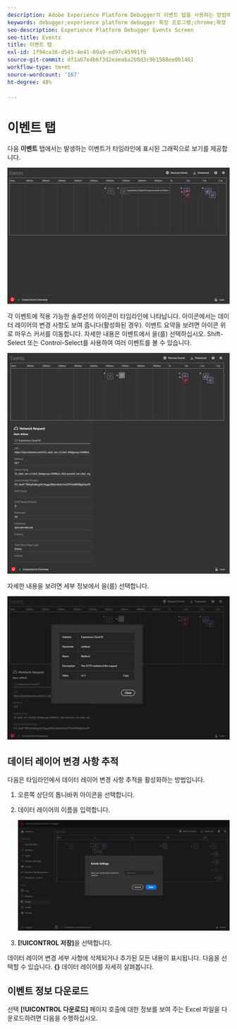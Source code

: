 ```yaml
---
description: Adobe Experience Platform Debugger의 이벤트 탭을 사용하는 방법에 대해 알아봅니다.
keywords: debugger;experience platform debugger 확장 프로그램;chrome;확장 프로그램;이벤트;dtm;target
seo-description: Experience Platform Debugger Events Screen
seo-title: Events
title: 이벤트 탭
exl-id: 1f94ca36-d545-4e41-89a9-ed97c45991fb
source-git-commit: df1a67e4b6f3d2eaeaba2b8d3c9b1588ee0b1461
workflow-type: tm+mt
source-wordcount: '167'
ht-degree: 48%

---
```


# 이벤트 탭

다음 **이벤트** 탭에서는 발생하는 이벤트가 타임라인에 표시된 그래픽으로 보기를 제공합니다.

![](images/events.jpg)

각 이벤트에 적용 가능한 솔루션의 아이콘이 타임라인에 나타납니다. 아이콘에서는 데이터 레이어의 변경 사항도 보여 줍니다(활성화된 경우). 이벤트 요약을 보려면 아이콘 위로 마우스 커서를 이동합니다. 자세한 내용은 이벤트에서 을(를) 선택하십시오. Shift-Select 또는 Control-Select를 사용하여 여러 이벤트를 볼 수 있습니다.

![](images/events-details.jpg)

자세한 내용을 보려면 세부 정보에서 을(를) 선택합니다.

![](images/events-details-more.jpg)

## 데이터 레이어 변경 사항 추적

다음은 타임라인에서 데이터 레이어 변경 사항 추적을 활성화하는 방법입니다.

1. 오른쪽 상단의 톱니바퀴 아이콘을 선택합니다.
1. 데이터 레이어의 이름을 입력합니다.

   ![](images/event-datalayer.jpg)

1. **[!UICONTROL 저장]**&#x200B;을 선택합니다.

데이터 레이어 변경 세부 사항에 삭제되거나 추가된 모든 내용이 표시됩니다. 다음을 선택할 수 있습니다. **{}** 데이터 레이어를 자세히 살펴봅니다.

## 이벤트 정보 다운로드

선택 **[!UICONTROL 다운로드]** 페이지 호출에 대한 정보를 보여 주는 Excel 파일을 다운로드하려면 다음을 수행하십시오.
